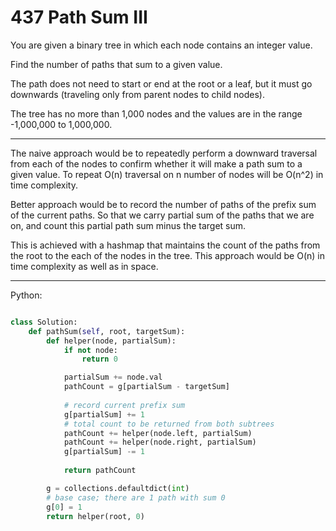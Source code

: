 # 437 Path Sum III

You are given a binary tree in which each node contains an integer value.

Find the number of paths that sum to a given value.

The path does not need to start or end at the root or a leaf, but it must go
downwards (traveling only from parent nodes to child nodes).

The tree has no more than 1,000 nodes and the values are in the range
-1,000,000 to 1,000,000.

---

The naive approach would be to repeatedly perform a downward traversal from
each of the nodes to confirm whether it will make a path sum to a given value.
To repeat O(n) traversal on n number of nodes will be O(n^2) in time
complexity.

Better approach would be to record the number of paths of the prefix sum of the
current paths. So that we carry partial sum of the paths that we are on, and
count this partial path sum minus the target sum.

This is achieved with a hashmap that maintains the count of the paths from the
root to the each of the nodes in the tree. This approach would be O(n) in
time complexity as well as in space.

---

Python:

```python

class Solution:
    def pathSum(self, root, targetSum):
        def helper(node, partialSum):
            if not node:
                return 0

            partialSum += node.val
            pathCount = g[partialSum - targetSum]
            
            # record current prefix sum
            g[partialSum] += 1
            # total count to be returned from both subtrees
            pathCount += helper(node.left, partialSum)
            pathCount += helper(node.right, partialSum)
            g[partialSum] -= 1
            
            return pathCount

        g = collections.defaultdict(int)
        # base case; there are 1 path with sum 0
        g[0] = 1
        return helper(root, 0)
```
